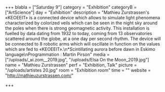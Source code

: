 +++
blabla = ["Saturday 9"]
category = "Exhibition"
categoryB = ["ArtScience"]
day = "Exhibition"
description = "Mathieu Zurstrassen's «KEOEEIT» is a connected device which allows to simulate light phenomena characterized by colorized veils which can be seen in the night sky around the poles when there is strong geomagnetic activity. This installation is fuelled by data dating from 1932 to today, coming from 13 observatories scattered around the globe, at a one day per second rhythm. The device will be connected to 8 robotic arms which will oscillate in function on the values which are fed to «KEOEEIT».\n*Scintillating aurora before dawn in Eskimo language\nProgrammation : Martin Pirson"
media = ["/uploads/_ʁi.zom__2019.jpg", "/uploads/Elsa On the Moon_2019.jpg"]
name = "Mathieu Zurstrassen"
perf = "Exhibition, Talk"
picture = "/uploads/artistes 20.jpg"
room = "Exhibition room"
time = ""
website = "http://mathieuzurstrassen.com/"

+++
